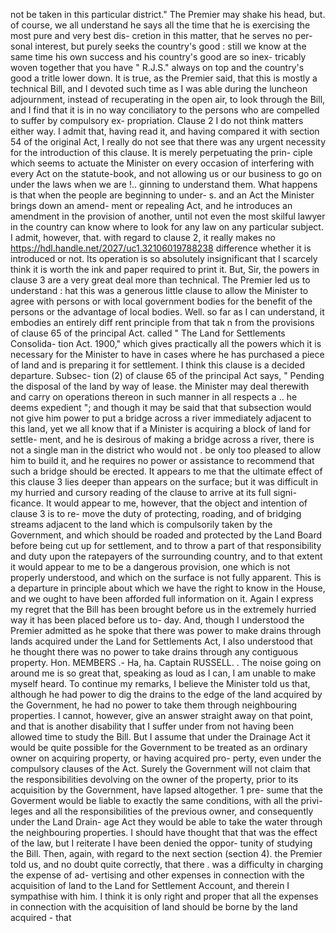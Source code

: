 not be taken in this particular district." The Premier may shake his head, but. of course, we all understand he says all the time that he is exercising the most pure and very best dis- cretion in this matter, that he serves no per- sonal interest, but purely seeks the country's good : still we know at the same time his own success and his country's good are so inex- tricably woven together that you have " R.J.S." always on top and the country's good a tritle lower down. It is true, as the Premier said, that this is mostly a technical Bill, and I devoted such time as I was able during the luncheon adjournment, instead of recuperating in the open air, to look through the Bill, and I find that it is in no way conciliatory to the persons who are compelled to suffer by compulsory ex- propriation. Clause 2 I do not think matters either way. I admit that, having read it, and having compared it with section 54 of the original Act, I really do not see that there was any urgent necessity for the introduction of this clause. It is merely perpetuating the prin- ciple which seems to actuate the Minister on every occasion of interfering with every Act on the statute-book, and not allowing us or our business to go on under the laws when we are !.. ginning to understand them. What happens is that when the people are beginning to under- s. and an Act the Minister brings down an amend- ment or repealing Act, and he introduces an amendment in the provision of another, until not even the most skilful lawyer in the country can know where to look for any law on any particular subject. I admit, however, that. with regard to clause 2, it really makes no https://hdl.handle.net/2027/uc1.32106019788238 difference whether it is introduced or not. Its operation is so absolutely insignificant that I scarcely think it is worth the ink and paper required to print it. But, Sir, the powers in clause 3 are a very great deal more than technical. The Premier led us to understand : hat this was a generous little clause to allow the Minister to agree with persons or with local government bodies for the benefit of the persons or the advantage of local bodies. Well. so far as I can understand, it embodies an entirely diff rent principle from that tak n from the provisions of clause 65 of the principal Act. called " The Land for Settlements Consolida- tion Act. 1900," which gives practically all the powers which it is necessary for the Minister to have in cases where he has purchased a piece of land and is preparing it for settlement. I think this clause is a decided departure. Subsec- tion (2) of clause 65 of the principal Act says, " Pending the disposal of the land by way of lease. the Minister may deal therewith and carry on operations thereon in such manner in all respects a .. he deems expedient "; and though it may be said that that subsection would not give him power to put a bridge across a river immediately adjacent to this land, yet we all know that if a Minister is acquiring a block of land for settle- ment, and he is desirous of making a bridge across a river, there is not a single man in the district who would not . be only too pleased to allow him to build it, and he requires no power or assistance to recommend that such a bridge should be erected. It appears to me that the ultimate effect of this clause 3 lies deeper than appears on the surface; but it was difficult in my hurried and cursory reading of the clause to arrive at its full signi- ficance. It would appear to me, however, that the object and intention of clause 3 is to re- move the duty of protecting, roading, and of bridging streams adjacent to the land which is compulsorily taken by the Government, and which should be roaded and protected by the Land Board before being cut up for settlement, and to throw a part of that responsibility and duty upon the ratepayers of the surrounding country, and to that extent it would appear to me to be a dangerous provision, one which is not properly understood, and which on the surface is not fully apparent. This is a departure in principle about which we have the right to know in the House, and we ought to have been afforded full information on it. Again I express my regret that the Bill has been brought before us in the extremely hurried way it has been placed before us to- day. And, though I understood the Premier admitted as he spoke that there was power to make drains through lands acquired under the Land for Settlements Act, I also understood that he thought there was no power to take drains through any contiguous property. Hon. MEMBERS .- Ha, ha. Captain RUSSELL. . The noise going on around me is so great that, speaking as loud as I can, I am unable to make myself heard. To continue my remarks, I believe the Minister told us that, although he had power to dig the drains to the edge of the land acquired by the Government, he had no power to take them through neighbouring properties. I cannot, however, give an answer straight away on that point, and that is another disability that I suffer under from not having been allowed time to study the Bill. But I assume that under the Drainage Act it would be quite possible for the Government to be treated as an ordinary owner on acquiring property, or having acquired pro- perty, even under the compulsory clauses of the Act. Surely the Government will not claim that the responsibilities devolving on the owner of the property, prior to its acquisition by the Government, have lapsed altogether. 1 pre- sume that the Goverment would be liable to exactly the same conditions, with all the privi- leges and all the responsibilities of the previous owner, and consequently under the Land Drain- age Act they would be able to take the water through the neighbouring properties. I should have thought that that was the effect of the law, but I reiterate I have been denied the oppor- tunity of studying the Bill. Then, again, with regard to the next section (section 4). the Premier told us, and no doubt quite correctly, that there . was a difficulty in charging the expense of ad- vertising and other expenses in connection with the acquisition of land to the Land for Settlement Account, and therein I sympathise with him. I think it is only right and proper that all the expenses in connection with the acquisition of land should be borne by the land acquired - that 